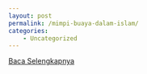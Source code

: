 ```yaml
---
layout: post
permalink: /mimpi-buaya-dalam-islam/
categories:
    - Uncategorized
---
```


[Baca Selengkapnya](/10)